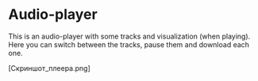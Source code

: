 # Audio-player

This is an audio-player with some tracks and visualization (when playing). Here you can switch between the tracks, pause them and download each one.

[Скриншот_плеера.png]
